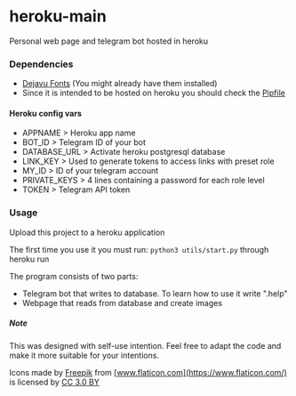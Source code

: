 # heroku-main
Personal web page and telegram bot hosted in heroku

### Dependencies
- [Dejavu Fonts](https://dejavu-fonts.github.io/)
(You might already have them installed)
- Since it is intended to be hosted on heroku you should check the
[Pipfile](Pipfile)

#### Heroku config vars
- APPNAME > Heroku app name
- BOT_ID > Telegram ID of your bot
- DATABASE_URL > Activate heroku postgresql database
- LINK_KEY > Used to generate tokens to access links with preset role
- MY_ID > ID of your telegram account
- PRIVATE_KEYS > 4 lines containing a password for each role level
- TOKEN > Telegram API token

### Usage
Upload this project to a heroku application

The first time you use it you must run:
`python3 utils/start.py` through heroku run

The program consists of two parts:

- Telegram bot that writes to database. To learn how to use it write ".help"
- Webpage that reads from database and create images

##### Note
This was designed with self-use intention. Feel free to adapt
the code and make it more suitable for your intentions.

Icons made by [Freepik](http://www.freepik.com) from
[www.flaticon.com](https://www.flaticon.com/)
is licensed by [CC 3.0 BY](http://creativecommons.org/licenses/by/3.0/)

